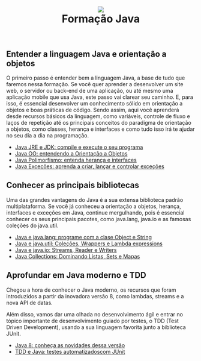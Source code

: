 <h1 align="center">
  <img src="https://cryptoid.com.br/wp-content/uploads/2017/03/java_capa-1440x564_c.jpg">
  <br>
  Formação Java
  <br>
  </br>
</h1>


## Entender a linguagem Java e orientação a objetos

O primeiro passo é entender bem a linguagem Java, a base de tudo que faremos nessa formação. Se você quer aprender a desenvolver um site web, o servidor ou back-end de uma aplicação, ou até mesmo uma aplicação mobile que usa Java, este passo vai clarear seu caminho. E, para isso, é essencial desenvolver um conhecimento sólido em orientação a objetos e boas práticas de código. Sendo assim, aqui você aprenderá desde recursos básicos da linguagem, como variáveis, controle de fluxo e laços de repetição até os principais conceitos do paradigma de orientação a objetos, como classes, herança e interfaces e como tudo isso irá te ajudar no seu dia a dia na programação.

* [Java JRE e JDK: compile e execute o seu programa](https://github.com/klayton-a-souza/Java-JRE-e-JDK)
* [Java OO: entendendo a Orientação a Objetos](https://github.com/klayton-a-souza/Java-OO)
* [Java Polimorfismo: entenda herança e interfaces](https://github.com/klayton-a-souza/Java-Polimorfismo)
* [Java Exceções: aprenda a criar, lançar e controlar exceções](https://github.com/klayton-a-souza/Java-Excecoes)


## Conhecer as principais bibliotecas

Uma das grandes vantagens do Java é a sua extensa biblioteca padrão multiplataforma. Se você já conheceu a orientação a objetos, herança, interfaces e exceções em Java, continue mergulhando, pois é essencial conhecer os seus principais pacotes, como java.lang, java.io e as famosas coleções do java.util.

* [Java e java.lang: programe com a clase Object e String](https://github.com/klayton-a-souza/Java-e-java.lang)
* [Java e java.util: Coleções, Wrappers e Lambda expressions](https://github.com/klayton-a-souza/Java-e-java.util)
* [Java e java.io: Streams, Reader e Writers](https://github.com/klayton-a-souza/Java-e-java.io)
* [Java Collections: Dominando Listas, Sets e Mapas](https://github.com/klayton-a-souza/Java-Collections)

## Aprofundar em Java moderno e TDD

Chegou a hora de conhecer o Java moderno, os recursos que foram introduzidos a partir da inovadora versão 8, como lambdas, streams e a nova API de datas.

Além disso, vamos dar uma olhada no desenvolvimento ágil e entrar no tópico importante de desenvolvimento guiado por testes, o TDD (Test Driven Development), usando a sua linguagem favorita junto a biblioteca JUnit.

* [Java 8: conheça as novidades dessa versão](https://github.com/klayton-a-souza/Java-8)
* [TDD e Java: testes automatizadoscom JUnit](https://github.com/klayton-a-souza/TDD-e-Java)
